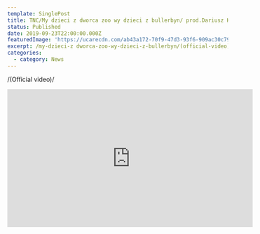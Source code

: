 ```yaml
---
template: SinglePost
title: TNC/My dzieci z dworca zoo wy dzieci z bullerbyn/ prod.Dariusz Kurkiewicz/
status: Published
date: 2019-09-23T22:00:00.000Z
featuredImage: 'https://ucarecdn.com/ab43a172-70f9-47d3-93f6-909ac30c79b1/'
excerpt: /my-dzieci-z dworca-zoo-wy-dzieci-z-bullerbyn/(official-video)/
categories:
  - category: News
---
```

   /(Official video)/

<iframe width="560" height="315" src="https://www.youtube.com/embed/Y-gKsTt6PrM" frameborder="0" allow="accelerometer; autoplay; encrypted-media; gyroscope; picture-in-picture" allowfullscreen></iframe>

